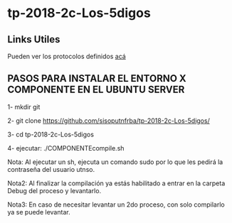 # tp-2018-2c-Los-5digos

## **Links Utiles**

Pueden ver los protocolos definidos [acá](https://docs.google.com/spreadsheets/d/1hhqVDnWOq_juExsvsGi_EzyWXXH6rFCvy2nLgm4vQDo/edit?usp=sharing)

## **PASOS PARA INSTALAR EL ENTORNO X COMPONENTE EN EL UBUNTU SERVER**
1- mkdir git

2- git clone https://github.com/sisoputnfrba/tp-2018-2c-Los-5digos/

3- cd tp-2018-2c-Los-5digos

4- ejecutar: ./COMPONENTEcompile.sh

Nota: Al ejecutar un sh, ejecuta un comando sudo por lo que les pedirá la contraseña del usuario utnso.

Nota2: Al finalizar la compilación ya estás habilitado a entrar en la carpeta Debug del proceso y levantarlo.

Nota3: En caso de necesitar levantar un 2do proceso, con solo compilarlo ya se puede levantar.
